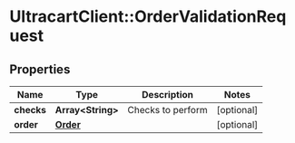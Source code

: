 # UltracartClient::OrderValidationRequest

## Properties
Name | Type | Description | Notes
------------ | ------------- | ------------- | -------------
**checks** | **Array&lt;String&gt;** | Checks to perform | [optional] 
**order** | [**Order**](Order.md) |  | [optional] 


